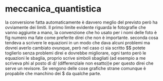 # meccanica_quantistica
la conversione fatta automaticamente è davvero meglio del previsto però ha ovviamente dei limiti. Il primo limite evidente riguarda le fotografie che vanno aggiunte a mano, la convenzione che ho usato per i nomi delle foto è fig numero ma fate come preferite direi che non è importante.
seconda cosa tendeva a scrivere le equazioni in un modo che dava alcuni problemi ma dovrei averlo cambiato ovunque, però nel caso ci sia scritto $$ potete toglierlo senza problemi direi e dovrebbe migliorare, ogni tanto però le equazioni le sbaglia, proprio scrive simboli sbagliati (ad esempio a me scriveva phi al posto di d/ (differenziale non esatto))e per questo direi che serve un revisore. Se vengono delle cose grafiche strane comunque è propabile che manchino dei $ da qualche parte. 
